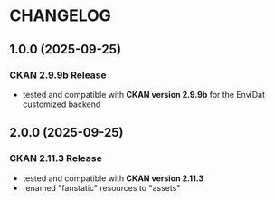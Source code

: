 # CHANGELOG

## 1.0.0 (2025-09-25)
### CKAN 2.9.9b Release 
- tested and compatible with **CKAN version 2.9.9b** for the EnviDat customized backend

## 2.0.0 (2025-09-25)
### CKAN 2.11.3 Release
- tested and compatible with **CKAN version 2.11.3**
- renamed "fanstatic" resources to "assets"